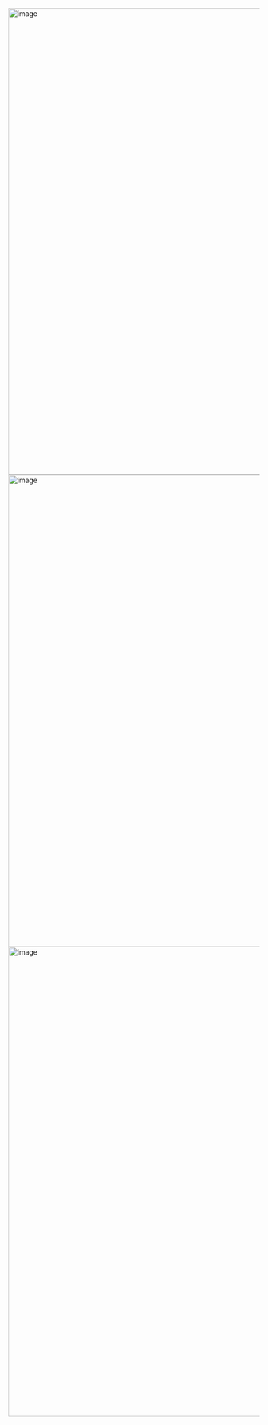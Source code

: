 <img width="935" alt="image" src="https://github.com/user-attachments/assets/e7dba897-ecfe-4e0a-938e-96bc52f6e5a8" />
<img width="945" alt="image" src="https://github.com/user-attachments/assets/2858a58e-323d-4a9d-afeb-0342bb0a4323" />
<img width="941" alt="image" src="https://github.com/user-attachments/assets/4a0a0f50-c353-46f0-8d01-8284b93a56b2" />
